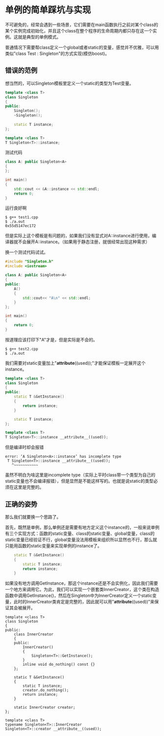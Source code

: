 # 单例的简单踩坑与实现
不可避免的，经常会遇到一些场景，它们需要在main函数执行之前对某个class的某个实例完成初始化，并且这个class在整个程序的生命周期内都只存在这一个实例。这就是典型的单例模式。

普通情况下需要帮class定义一个global或者static的变量，感觉并不优雅，可以用类似"class Test : Singleton<Test>"的方式实现(模仿boost)。

## 错误的范例
想当然的，可以Singleton模板里定义一个static的类型为Test变量。

```cpp
template <class T>
class Singleton
{
public:
    Singleton();
    ~Singleton();
 
    static T instance;
};

template <class T>
T Singleton<T>::instance;
```
测试代码
```cpp
class A: public Singleton<A>
{
};

int main()
{   
    std::cout << &A::instance << std::endl;
    return 0;
}
```
运行良好啊
```shell
$ g++ test1.cpp                
$ ./a.out 
0x55d5147ec172
```

但是实际上这个模板是有问题的，如果我们没有显式对A::instance进行使用，编译器就不会展开A::instance。（如果用于静态注册，就很经常出现这种需求）

换一个测试代码试试。

```cpp
#include "Singleton.h"
#include <iostream>

class A: public Singleton<A>
{
public:
    A()
    {
        std::cout<< "A\n" << std::endl;
    }
};

int main()
{   
    return 0;
}
```
按道理应该打印下"A"才是，但是实际是不会的。
```
$ g++ test2.cpp 
$ ./a.out 
```
我们需要对static变量加上"__attribute__((used));"才能保证模板一定展开这个instance。

```cpp
template <class T>
class Singleton
{
public:
    static T &GetInstance()
    {
        return instance;
    }

    static T instance;
};

template <class T>
T Singleton<T>::instance __attribute__((used));
```

但是编译时却会报错

```
error: ‘A Singleton<A>::instance’ has incomplete type
 T Singleton<T>::instance __attribute__((used));
   ^~~~~~~~~~~~
```
虽然不明白为啥这里是incomplete type（实际上平时class带一个类型为自己的static变量也不会编译报错），但是显然是不能这样写的。也就是说static的类型必须在这里是完整的。

## 正确的姿势
那么我们就要换一个思路了。

首先，既然是单例，那么单例还是需要有地方定义这个instance的，一般来说单例有三个实现方式：函数的static变量、class的static变量、global变量，class的static变量已经验证不行，global变量没法用模板来组织所以显然也不行，那么就只能用函数的static变量来实现单例的instance了。

```cpp
    static T &GetInstance()
    {
        static T instance;
        return instance;
    }
```

如果没有地方调用GetInstance，那这个instance还是不会实例化，因此我们需要一个地方来调用它。为此，我们可以实现一个嵌套类InnerCreator，这个类在构造函数中调用GetInstance()，然后在Singleton中为InnerCreator定义一个static变量，此时的InnerCreator类肯定是完整的，因此就可以用"__attribute__((used))"来保证其会被展开。

```
template <class T>
class Singleton
{
public:
    class InnerCreator
    {
    public:
        InnerCreator()
        {
            Singleton<T>::GetInstance();
        }
        inline void do_nothing() const {}
    };

    static T &GetInstance()
    {
        static T instance;
        creator.do_nothing();
        return instance;
    }

    static InnerCreator creator;
};

template <class T>
typename Singleton<T>::InnerCreator
Singleton<T>::creator __attribute__((used));
```

